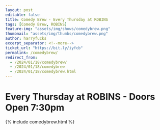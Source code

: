 ```yaml
---
layout: post
editable: false
title: Comedy Brew - Every Thursday at ROBINS
tags: [Comedy Brew, ROBINS]
feature-img: "assets/img/shows/comedybrew.png"
thumbnail: "assets/img/thumbs/comedybrew.png"
author: harryfucks
excerpt_separator: <!--more-->
ticket_url: "https://bit.ly/iyfcb"
permalink: /comedybrew/
redirect_from:
  - /2024/01/18/comedybrew/
  - /2024/01/18/comedybrew
  - /2024/01/18/comedybrew.html
---
```


# Every Thursday at ROBINS - Doors Open 7:30pm

{% include comedybrew.html %}
